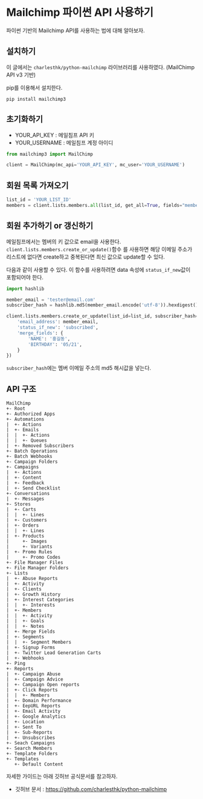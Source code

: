 #  Mailchimp 파이썬 API 사용하기

파이썬 기반의 Mailchimp API를 사용하는 법에 대해 알아보자. 

## 설치하기

이 글에서는 `charlesthk/python-mailchimp` 라이브러리를 사용하였다. (MailChimp API v3 기반)

pip를 이용해서 설치한다. 

```
pip install mailchimp3
```


## 초기화하기

- YOUR_API_KEY : 메일침프 API 키
- YOUR_USERNAME : 메일침프 계정 아이디 

```python
from mailchimp3 import MailChimp

client = MailChimp(mc_api='YOUR_API_KEY', mc_user='YOUR_USERNAME')
```

## 회원 목록 가져오기

```python
list_id = 'YOUR_LIST_ID'
members = client.lists.members.all(list_id, get_all=True, fields="members.email_address,members.id")
```

## 회원 추가하기 or 갱신하기

메일침프에서는 멤버의 키 값으로 email을 사용한다. `client.lists.members.create_or_update()`함수 를 사용하면 해당 이메일 주소가 리스트에 없다면 create하고 중복된다면 최신 값으로 update할 수 있다. 

다음과 같이 사용할 수 있다. 이 함수를 사용하려면 data 속성에 `status_if_new`값이 포함되어야 한다. 

```python
import hashlib

member_email = 'tester@email.com'
subscriber_hash = hashlib.md5(member_email.encode('utf-8')).hexdigest()

client.lists.members.create_or_update(list_id=list_id, subscriber_hash=subscriber_hash, data={
    'email_address': member_email,
    'status_if_new': 'subscribed',
    'merge_fields': {
        'NAME': '홍길동',
        'BIRTHDAY': '05/21',
    }
})
```
`subscriber_hash`에는 멤버 이메일 주소의 md5 해시값을 넣는다. 

## API 구조
```
MailChimp
+- Root
+- Authorized Apps
+- Automations
|  +- Actions
|  +- Emails
|  |  +- Actions
|  |  +- Queues
|  +- Removed Subscribers
+- Batch Operations
+- Batch Webhooks
+- Campaign Folders
+- Campaigns
|  +- Actions
|  +- Content
|  +- Feedback
|  +- Send Checklist
+- Conversations
|  +- Messages
+- Stores
|  +- Carts
|  |  +- Lines
|  +- Customers
|  +- Orders
|  |  +- Lines
|  +- Products
|     +- Images
|     +- Variants
|  +- Promo Rules
|     +- Promo Codes
+- File Manager Files
+- File Manager Folders
+- Lists
|  +- Abuse Reports
|  +- Activity
|  +- Clients
|  +- Growth History
|  +- Interest Categories
|  |  +- Interests
|  +- Members
|  |  +- Activity
|  |  +- Goals
|  |  +- Notes
|  +- Merge Fields
|  +- Segments
|  |  +- Segment Members
|  +- Signup Forms
|  +- Twitter Lead Generation Carts
|  +- Webhooks
+- Ping
+- Reports
|  +- Campaign Abuse
|  +- Campaign Advice
|  +- Campaign Open reports
|  +- Click Reports
|  |  +- Members
|  +- Domain Performance
|  +- EepURL Reports
|  +- Email Activity
|  +- Google Analytics
|  +- Location
|  +- Sent To
|  +- Sub-Reports
|  +- Unsubscribes
+- Seach Campaigns
+- Search Members
+- Template Folders
+- Templates
   +- Default Content
```

자세한 가이드는 아래 깃허브 공식문서를 참고하자.

- 깃허브 문서 : https://github.com/charlesthk/python-mailchimp
